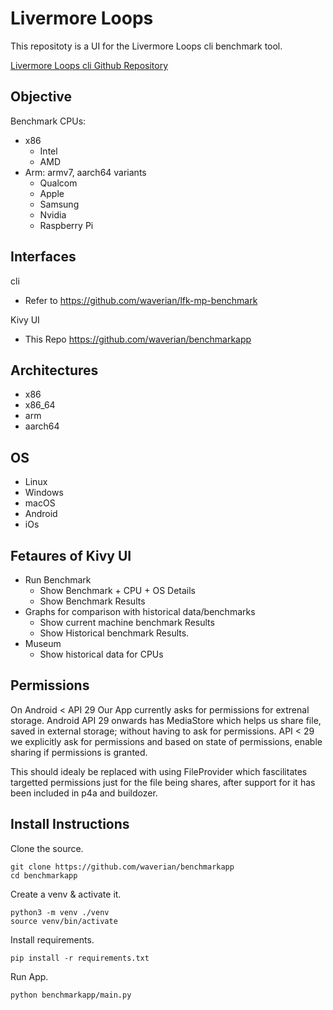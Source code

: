 Livermore Loops
===============

This repositoty is a UI for the Livermore Loops cli benchmark tool.

[Livermore Loops cli Github Repository](https://github.com/waverian/lfk-mp-benchmark)

Objective
---------

Benchmark CPUs:

- x86
    - Intel
    - AMD  
- Arm: armv7, aarch64 variants
    - Qualcom
    - Apple
    - Samsung
    - Nvidia
    - Raspberry Pi 

Interfaces
----------

cli

 - Refer to https://github.com/waverian/lfk-mp-benchmark

Kivy UI

 - This Repo https://github.com/waverian/benchmarkapp

Architectures
-------------

- x86
- x86_64
- arm
- aarch64

OS
--

- Linux
- Windows
- macOS
- Android
- iOs

Fetaures of Kivy UI
-------------------

- Run Benchmark
    - Show Benchmark + CPU + OS Details
    - Show Benchmark Results
- Graphs for comparison with historical data/benchmarks
    - Show current machine benchmark Results
    - Show Historical benchmark Results.
- Museum
    - Show historical data for CPUs
    
Permissions
-----------

On Android < API 29 Our App currently asks for permissions for extrenal storage.
Android API 29 onwards has MediaStore which helps us share file, 
saved in external storage; without having to ask for permissions.
API < 29 we explicitly ask for permissions and based on state of permissions,
enable sharing if permissions is granted.

This should idealy be replaced with using FileProvider which fascilitates
targetted permissions just for the file being shares, after support for it has been included in
p4a and buildozer.

Install Instructions
--------------------


Clone the source.

    git clone https://github.com/waverian/benchmarkapp
    cd benchmarkapp

Create a venv & activate it.

    python3 -m venv ./venv
    source venv/bin/activate

Install requirements.

    pip install -r requirements.txt

Run App.

    python benchmarkapp/main.py

